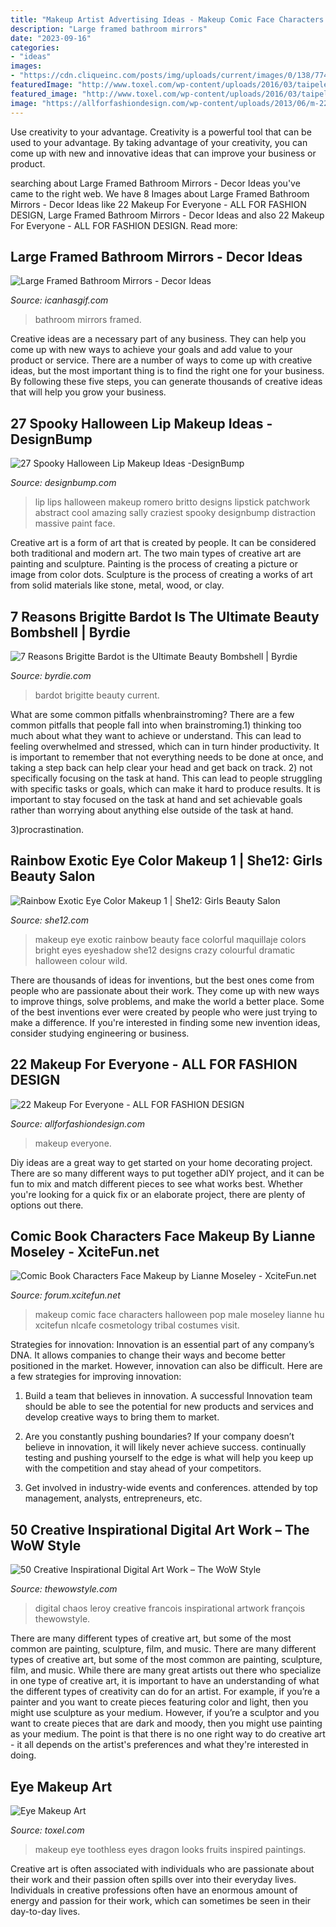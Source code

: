```yaml
---
title: "Makeup Artist Advertising Ideas - Makeup Comic Face Characters Halloween Pop Male Moseley Lianne Hu Xcitefun Nlcafe Cosmetology Tribal Costumes Visit"
description: "Large framed bathroom mirrors"
date: "2023-09-16"
categories:
- "ideas"
images:
- "https://cdn.cliqueinc.com/posts/img/uploads/current/images/0/138/774/promo.original.700x0c.jpg"
featuredImage: "http://www.toxel.com/wp-content/uploads/2016/03/taipeleg06.jpg"
featured_image: "http://www.toxel.com/wp-content/uploads/2016/03/taipeleg06.jpg"
image: "https://allforfashiondesign.com/wp-content/uploads/2013/06/m-22.jpg"
---
```



Use creativity to your advantage.
Creativity is a powerful tool that can be used to your advantage. By taking advantage of your creativity, you can come up with new and innovative ideas that can improve your business or product.

	

		
searching about Large Framed Bathroom Mirrors - Decor Ideas you've came to the right web. We have 8 Images about Large Framed Bathroom Mirrors - Decor Ideas like 22 Makeup For Everyone - ALL FOR FASHION DESIGN, Large Framed Bathroom Mirrors - Decor Ideas and also 22 Makeup For Everyone - ALL FOR FASHION DESIGN. Read more:
		
    
## Large Framed Bathroom Mirrors - Decor Ideas

<img loading=lazy src="https://www.icanhasgif.com/wp-content/uploads/2015/02/Large-Framed-Bathroom-Mirrors-1024x683.jpg" onerror="this.onerror=null;this.src='https://tse3.mm.bing.net/th?id=OIP.4HAlWwoJzS0zdMiUp861mQHaE8&amp;pid=15.1';" alt="Large Framed Bathroom Mirrors - Decor Ideas">

_Source: icanhasgif.com_

>bathroom mirrors framed. 

	

Creative ideas are a necessary part of any business. They can help you come up with new ways to achieve your goals and add value to your product or service. There are a number of ways to come up with creative ideas, but the most important thing is to find the right one for your business. By following these five steps, you can generate thousands of creative ideas that will help you grow your business.

    
## 27 Spooky Halloween Lip Makeup Ideas -DesignBump

<img loading=lazy src="https://designbump.com/wp-content/uploads/2014/10/halloween-lip-ideas-009.jpg" onerror="this.onerror=null;this.src='https://tse1.mm.bing.net/th?id=OIP.npk3VaAnOqF3lRKxAX3H8wHaLn&amp;pid=15.1';" alt="27 Spooky Halloween Lip Makeup Ideas -DesignBump">

_Source: designbump.com_

>lip lips halloween makeup romero britto designs lipstick patchwork abstract cool amazing sally craziest spooky designbump distraction massive paint face. 

	

Creative art is a form of art that is created by people. It can be considered both traditional and modern art. The two main types of creative art are painting and sculpture. Painting is the process of creating a picture or image from color dots. Sculpture is the process of creating a works of art from solid materials like stone, metal, wood, or clay.

    
## 7 Reasons Brigitte Bardot Is The Ultimate Beauty Bombshell | Byrdie

<img loading=lazy src="https://cdn.cliqueinc.com/posts/img/uploads/current/images/0/138/774/promo.original.700x0c.jpg" onerror="this.onerror=null;this.src='https://tse4.mm.bing.net/th?id=OIP.u_R4tWnuwQvydOPh4RXpAAHaJ3&amp;pid=15.1';" alt="7 Reasons Brigitte Bardot is the Ultimate Beauty Bombshell | Byrdie">

_Source: byrdie.com_

>bardot brigitte beauty current. 

	

What are some common pitfalls whenbrainstroming?
There are a few common pitfalls that people fall into when brainstroming.1) thinking too much about what they want to achieve or understand. This can lead to feeling overwhelmed and stressed, which can in turn hinder productivity. It is important to remember that not everything needs to be done at once, and taking a step back can help clear your head and get back on track.
2) not specifically focusing on the task at hand. This can lead to people struggling with specific tasks or goals, which can make it hard to produce results. It is important to stay focused on the task at hand and set achievable goals rather than worrying about anything else outside of the task at hand.

3)procrastination.

    
## Rainbow Exotic Eye Color Makeup 1 | She12: Girls Beauty Salon

<img loading=lazy src="http://she12.com/uploads/2012/10/Rainbow-Exotic-Eye-Color-Makeup-1.jpg" onerror="this.onerror=null;this.src='https://tse3.mm.bing.net/th?id=OIP.i1H6dTurtyeskNuJz_m84gHaLI&amp;pid=15.1';" alt="Rainbow Exotic Eye Color Makeup 1 | She12: Girls Beauty Salon">

_Source: she12.com_

>makeup eye exotic rainbow beauty face colorful maquillaje colors bright eyes eyeshadow she12 designs crazy colourful dramatic halloween colour wild. 

	

There are thousands of ideas for inventions, but the best ones come from people who are passionate about their work. They come up with new ways to improve things, solve problems, and make the world a better place. Some of the best inventions ever were created by people who were just trying to make a difference. If you're interested in finding some new invention ideas, consider studying engineering or business.

    
## 22 Makeup For Everyone - ALL FOR FASHION DESIGN

<img loading=lazy src="https://allforfashiondesign.com/wp-content/uploads/2013/06/m-22.jpg" onerror="this.onerror=null;this.src='https://tse1.mm.bing.net/th?id=OIP.MrcCi86-Ww6lnBu0FScyKwHaLJ&amp;pid=15.1';" alt="22 Makeup For Everyone - ALL FOR FASHION DESIGN">

_Source: allforfashiondesign.com_

>makeup everyone. 

	

Diy ideas are a great way to get started on your home decorating project. There are so many different ways to put together aDIY project, and it can be fun to mix and match different pieces to see what works best. Whether you're looking for a quick fix or an elaborate project, there are plenty of options out there.

    
## Comic Book Characters Face Makeup By Lianne Moseley - XciteFun.net

<img loading=lazy src="https://img.xcitefun.net/users/2015/01/373648,xcitefun-comic-characters-makeup-4.jpg" onerror="this.onerror=null;this.src='https://tse2.mm.bing.net/th?id=OIP.gWQ7JRufmyAjWLZj6T_4DAHaJ3&amp;pid=15.1';" alt="Comic Book Characters Face Makeup by Lianne Moseley - XciteFun.net">

_Source: forum.xcitefun.net_

>makeup comic face characters halloween pop male moseley lianne hu xcitefun nlcafe cosmetology tribal costumes visit. 

	

Strategies for innovation:
Innovation is an essential part of any company’s DNA. It allows companies to change their ways and become better positioned in the market. However, innovation can also be difficult. Here are a few strategies for improving innovation:
1. Build a team that believes in innovation. A successful Innovation team should be able to see the potential for new products and services and develop creative ways to bring them to market.

2. Are you constantly pushing boundaries? If your company doesn’t believe in innovation, it will likely never achieve success. continually testing and pushing yourself to the edge is what will help you keep up with the competition and stay ahead of your competitors.

3. Get involved in industry-wide events and conferences. attended by top management, analysts, entrepreneurs, etc.

    
## 50 Creative Inspirational Digital Art Work – The WoW Style

<img loading=lazy src="http://thewowstyle.com/wp-content/uploads/2014/10/493.jpg" onerror="this.onerror=null;this.src='https://tse2.mm.bing.net/th?id=OIP.HwNqyrt9iZ_aOPT0s8eiSgHaMC&amp;pid=15.1';" alt="50 Creative Inspirational Digital Art Work – The WoW Style">

_Source: thewowstyle.com_

>digital chaos leroy creative francois inspirational artwork françois thewowstyle. 

	

There are many different types of creative art, but some of the most common are painting, sculpture, film, and music.
There are many different types of creative art, but some of the most common are painting, sculpture, film, and music. While there are many great artists out there who specialize in one type of creative art, it is important to have an understanding of what the different types of creativity can do for an artist. For example, if you’re a painter and you want to create pieces featuring color and light, then you might use sculpture as your medium. However, if you’re a sculptor and you want to create pieces that are dark and moody, then you might use painting as your medium. The point is that there is no one right way to do creative art - it all depends on the artist's preferences and what they're interested in doing.

    
## Eye Makeup Art

<img loading=lazy src="http://www.toxel.com/wp-content/uploads/2016/03/taipeleg06.jpg" onerror="this.onerror=null;this.src='https://tse4.mm.bing.net/th?id=OIP.pPW9A_wZLTawXENgHOeRxgHaHa&amp;pid=15.1';" alt="Eye Makeup Art">

_Source: toxel.com_

>makeup eye toothless eyes dragon looks fruits inspired paintings. 

	

Creative art is often associated with individuals who are passionate about their work and their passion often spills over into their everyday lives. Individuals in creative professions often have an enormous amount of energy and passion for their work, which can sometimes be seen in their day-to-day lives.

